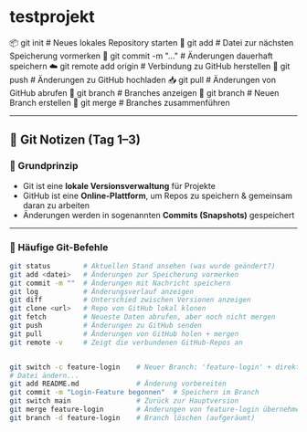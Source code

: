 # testprojekt

📦 git init                # Neues lokales Repository starten
💾 git add <datei>        # Datei zur nächsten Speicherung vormerken
📝 git commit -m "..."    # Änderungen dauerhaft speichern
☁️ git remote add origin  # Verbindung zu GitHub herstellen
🚀 git push               # Änderungen zu GitHub hochladen
📥 git pull               # Änderungen von GitHub abrufen
🌿 git branch             # Branches anzeigen
🌱 git branch <name>      # Neuen Branch erstellen
🔀 git merge              # Branches zusammenführen

---

## 🧠 Git Notizen (Tag 1–3)

### 🔹 Grundprinzip
- Git ist eine **lokale Versionsverwaltung** für Projekte
- GitHub ist eine **Online-Plattform**, um Repos zu speichern & gemeinsam daran zu arbeiten
- Änderungen werden in sogenannten **Commits (Snapshots)** gespeichert

---

### 🔹 Häufige Git-Befehle

```bash
git status        # Aktuellen Stand ansehen (was wurde geändert?)
git add <datei>   # Änderungen zur Speicherung vormerken
git commit -m ""  # Änderungen mit Nachricht speichern
git log           # Änderungsverlauf anzeigen
git diff          # Unterschied zwischen Versionen anzeigen
git clone <url>   # Repo von GitHub lokal klonen
git fetch         # Neueste Daten abrufen, aber noch nicht mergen
git push          # Änderungen zu GitHub senden
git pull          # Änderungen von GitHub holen + mergen
git remote -v     # Zeigt die verbundenen GitHub-Repos an


git switch -c feature-login    # Neuer Branch: 'feature-login' + direkt hineinspringen
# Datei ändern...
git add README.md              # Änderung vorbereiten
git commit -m "Login-Feature begonnen"  # Speichern im Branch
git switch main                # Zurück zur Hauptversion
git merge feature-login        # Änderungen von feature-login übernehmen
git branch -d feature-login    # Branch löschen (aufgeräumt)
